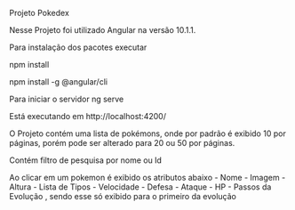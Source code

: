 Projeto Pokedex

Nesse Projeto foi utilizado Angular na versão  10.1.1.

Para instalação dos pacotes executar 

npm install

npm install -g @angular/cli

Para iniciar o servidor 
ng serve

Está executando em http://localhost:4200/

O Projeto contém uma lista de pokémons, onde por padrão é exibido 10 por páginas, porém pode ser alterado para 20 ou 50 por páginas. 

Contém filtro de pesquisa por nome ou Id

Ao clicar em um pokemon é exibido os atributos abaixo
    - Nome
    - Imagem
    - Altura
    - Lista de Tipos
    - Velocidade
    - Defesa
    - Ataque
    - HP 
    - Passos da Evolução , sendo esse só exibido para o primeiro da evolução 

